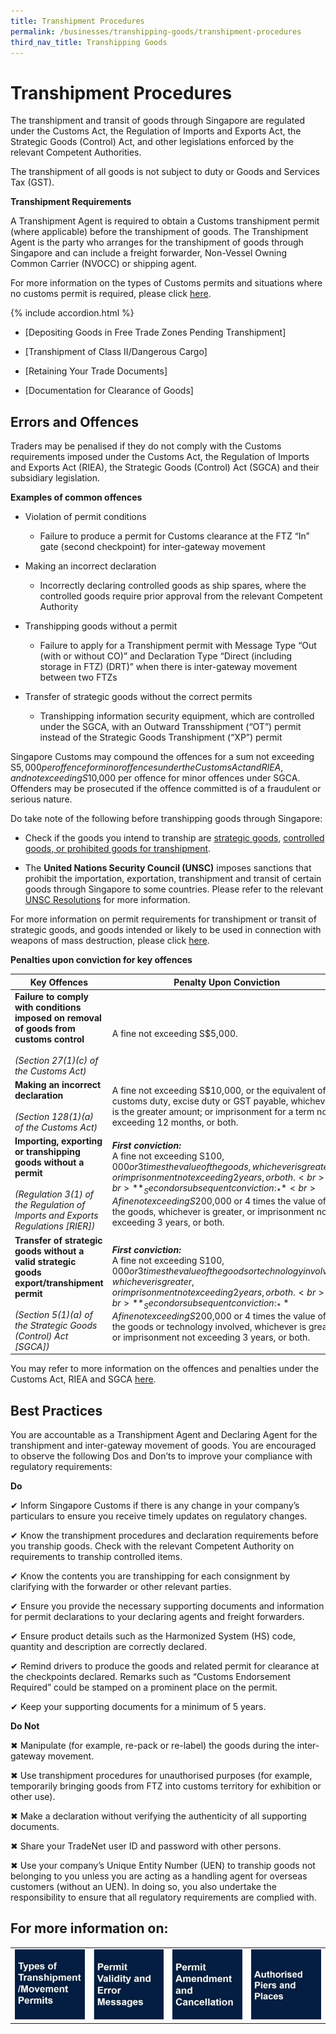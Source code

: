 ```yaml
---
title: Transhipment Procedures
permalink: /businesses/transhipping-goods/transhipment-procedures
third_nav_title: Transhipping Goods
---
```



# Transhipment Procedures

The transhipment and transit of goods through Singapore are regulated under the Customs Act, the Regulation of Imports and Exports Act, the Strategic Goods (Control) Act, and other legislations enforced by the relevant Competent Authorities.

The transhipment of all goods is not subject to duty or Goods and Services Tax (GST).

**Transhipment Requirements**

A Transhipment Agent is required to obtain a Customs transhipment permit (where applicable) before the transhipment of goods. The Transhipment Agent is the party who arranges for the transhipment of goods through Singapore and can include a freight forwarder, Non-Vessel Owning Common Carrier (NVOCC) or shipping agent.

For more information on the types of Customs permits and situations where no customs permit is required, please click [here](/businesses/transhipping-goods/transhipment-procedures/types-of-transhipment-permits).

{% include accordion.html %}

-   [Depositing Goods in Free Trade Zones Pending Transhipment]
    
-   [Transhipment of Class II/Dangerous Cargo]
    
-   [Retaining Your Trade Documents]
    
-   [Documentation for Clearance of Goods]

## Errors and Offences

Traders may be penalised if they do not comply with the Customs requirements imposed under the Customs Act, the Regulation of Imports and Exports Act (RIEA), the Strategic Goods (Control) Act (SGCA) and their subsidiary legislation.

 **Examples of common offences**

-   Violation of permit conditions
    -   Failure to produce a permit for Customs clearance at the FTZ “In” gate (second checkpoint) for inter-gateway movement

-   Making an incorrect declaration
    -   Incorrectly declaring controlled goods as ship spares, where the controlled goods require prior approval from the relevant Competent Authority

-   Transhipping goods without a permit
    -   Failure to apply for a Transhipment permit with Message Type “Out (with or without CO)” and Declaration Type “Direct (including storage in FTZ) (DRT)” when there is inter-gateway movement between two FTZs

-   Transfer of strategic goods without the correct permits
    -   Transhipping information security equipment, which are controlled under the SGCA, with an Outward Transshipment (“OT”) permit instead of the Strategic Goods Transhipment (“XP”) permit

Singapore Customs may compound the offences for a sum not exceeding S$5,000 per offence for minor offences under the Customs Act and RIEA, and not exceeding S$10,000 per offence for minor offences under SGCA. Offenders may be prosecuted if the offence committed is of a fraudulent or serious nature.

Do take note of the following before transhipping goods through Singapore:

-   Check if the goods you intend to tranship are  [strategic goods](/businesses/strategic-goods-control/overview), [controlled goods, or prohibited goods for transhipment](/businesses/transhipping-goods/controlled-and-prohibited-goods-for-transhipment).

-   The **United Nations Security Council (UNSC)** imposes sanctions that prohibit the importation, exportation, transhipment and transit of certain goods through Singapore to some countries. Please refer to the relevant [UNSC Resolutions](/businesses/united-nations-security-council-sanctions/) for more information.

For more information on permit requirements for transhipment or transit of strategic goods, and goods intended or likely to be used in connection with weapons of mass destruction, please click  [here](/businesses/strategic-goods-control/overview).

    
**Penalties upon conviction for key offences**

| Key Offences | Penalty Upon Conviction | 
|--|--|
| **Failure to comply with conditions imposed on removal of goods from customs control** <br><br> _(Section 27(1)(c) of the Customs Act)_ | A fine not exceeding S$5,000. |
| **Making an incorrect declaration** <br><br> _(Section 128(1)(a) of the Customs Act)_ | A fine not exceeding S$10,000, or the equivalent of the customs duty, excise duty or GST payable, whichever is the greater amount; or imprisonment for a term not exceeding 12 months, or both. |
| **Importing, exporting or transhipping goods without a permit** <br><br> _(Regulation 3(1) of the Regulation of Imports and Exports Regulations [RIER])_ | **_First conviction:_** <br> A fine not exceeding S$100,000 or 3 times the value of the goods, whichever is greater, or imprisonment not exceeding 2 years, or both. <br><br> **_Second or subsequent conviction:_** <br> A fine not exceeding S$200,000 or 4 times the value of the goods, whichever is greater, or imprisonment not exceeding 3 years, or both.|
| **Transfer of strategic goods without a valid strategic goods export/transhipment permit** <br><br>_(Section 5(1)(a) of the Strategic Goods (Control) Act [SGCA])_ | **_First conviction:_** <br>A fine not exceeding S$100,000 or 3 times the value of the goods or technology involved, whichever is greater, or imprisonment not exceeding 2 years, or both. <br><br> **_Second or subsequent conviction:_** A fine not exceeding S$200,000 or 4 times the value of the goods or technology involved, whichever is greater, or imprisonment not exceeding 3 years, or both.

You may refer to more information on the offences and penalties under the Customs Act, RIEA and SGCA  [here](https://singapore-customs-staging.netlify.app/about-us/acts-and-subsidiary-legislation/customs-act).
    

## Best Practices

You are accountable as a Transhipment Agent and Declaring Agent for the transhipment and inter-gateway movement of goods. You are encouraged to observe the following Dos and Don’ts to improve your compliance with regulatory requirements:


**Do**
    
   ✔ Inform Singapore Customs if there is any change in your company’s particulars to ensure you receive timely updates on regulatory changes.
    
   ✔ Know the transhipment procedures and declaration requirements before you tranship goods. Check with the relevant Competent Authority on requirements to tranship controlled items.
    
   ✔ Know the contents you are transhipping for each consignment by clarifying with the forwarder or other relevant parties.
    
   ✔ Ensure you provide the necessary supporting documents and information for permit declarations to your declaring agents and freight forwarders.
    
   ✔ Ensure product details such as the Harmonized System (HS) code, quantity and description are correctly declared.
    
   ✔ Remind drivers to produce the goods and related permit for clearance at the checkpoints declared. Remarks such as “Customs Endorsement Required” could be stamped on a prominent place on the permit.
    
   ✔ Keep your supporting documents for a minimum of 5 years.
    
   **Do Not**
    
   ✖ Manipulate (for example, re-pack or re-label) the goods during the inter-gateway movement.
    
   ✖ Use transhipment procedures for unauthorised purposes (for example, temporarily bringing goods from FTZ into customs territory for exhibition or other use).
    
   ✖ Make a declaration without verifying the authenticity of all supporting documents.
    
   ✖ Share your TradeNet user ID and password with other persons.
    
   ✖ Use your company’s Unique Entity Number (UEN) to tranship goods not belonging to you unless you are acting as a handling agent for overseas customers (without an UEN). In doing so, you also undertake the responsibility to ensure that all regulatory requirements are complied with.

  
## For more information on: 
 
|  |  |  |  | 
|--|--|--| -- | 
|[ ![](/images/t4.jpg)](/businesses/transhipping-goods/transhipment-procedures/types-of-transhipment-permits) |[![](/images/t3.jpg)](/businesses/transhipping-goods/transhipment-procedures/permit-validity-and-error-messages) | [![](/images/t2.jpg)](/businesses/transhipping-goods/transhipment-procedures/permit-amendments-and-cancellation) | [ ![](/images/t1.jpg)](/businesses/exporting-goods/export-procedures/authorised-piers-places) | 

